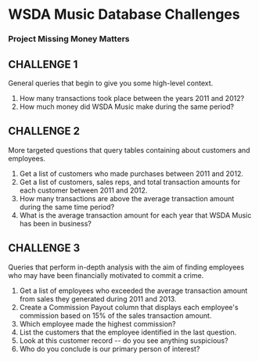 # WSDA Music Database Challenges
### Project Missing Money Matters

## CHALLENGE 1
General queries that begin to give you some high-level context.
1. How many transactions took place between the years 2011 and 2012?
2. How much money did WSDA Music make during the same period?

## CHALLENGE 2
More targeted questions that query tables containing about customers and employees.
1. Get a list of customers who made purchases between 2011 and 2012.
2. Get a list of customers, sales reps, and total transaction amounts for each customer between 2011 and 2012.
3. How many transactions are above the average transaction amount during the same time period?
4. What is the average transaction amount for each year that WSDA Music has been in business?

## CHALLENGE 3
Queries that perform in-depth analysis with the aim of finding employees who may have been financially motivated to commit a crime.
1. Get a list of employees who exceeded the average transaction amount from sales they generated during 2011 and 2013.
2. Create a Commission Payout column that displays each employee's commission based on 15% of the sales transaction amount.
3. Which employee made the highest commission?
4. List the customers that the employee identified in the last question.
6. Look at this customer record -- do you see anything suspicious?
7. Who do you conclude is our primary person of interest?
